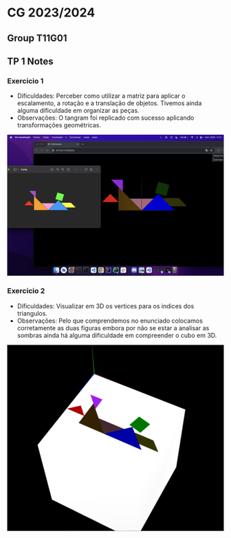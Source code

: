 # CG 2023/2024

## Group T11G01

## TP 1 Notes

### Exercicio 1 
- Dificuldades: Perceber como utilizar a matriz para aplicar o escalamento, a rotação e a translação de objetos. Tivemos ainda alguma dificuldade em organizar as peças.
- Observações: O tangram foi replicado com sucesso aplicando transformações geométricas.

![Screenshot 1](screenshots/cg-t11g01-tp2-1.png)

### Exercicio 2 
- Dificuldades: Visualizar em 3D os vertices para os indices dos triangulos.
- Observações: Pelo que comprendemos no enunciado colocamos corretamente as duas figuras embora por não se estar a analisar as sombras ainda há alguma dificuldade em compreender o cubo em 3D.

![Screenshot 2](screenshots/cg-t11g01-tp2-2.png)